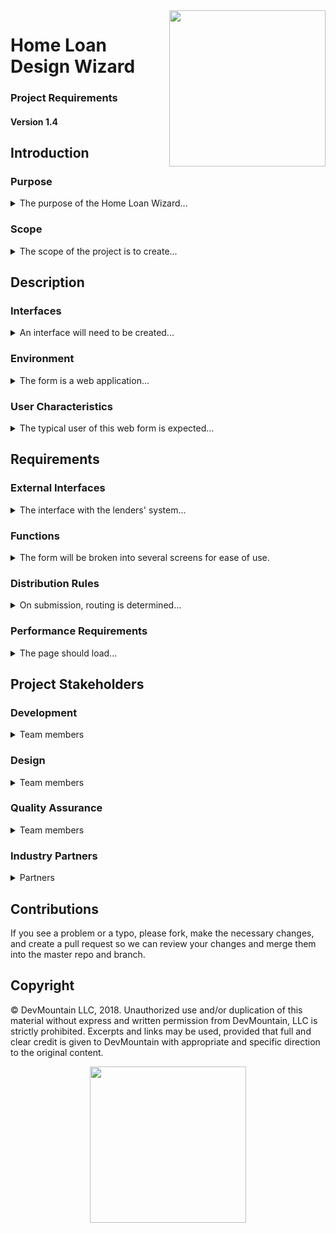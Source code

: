 <img src="https://devmounta.in/img/logowhiteblue.png" width="250" align="right">

# Home Loan Design Wizard
### Project Requirements
#### Version 1.4

## Introduction

### Purpose

<details>

  <summary>The purpose of the Home Loan Wizard...</summary> is to generate leads for the appropriate parties in the real estate market.  It will gather information about prospective customers, including contact information, and route appropriately.

</details>

### Scope

<details>
  <summary>The scope of the project is to create...</summary> a gated form that will ask appropriate and applicable questions and then a back end that will send the lead to the designated parties.
</details>

## Description

### Interfaces

<details>
  <summary>An interface will need to be created...</summary> to communicate between the form and the lenders' own systems, with all the information provided by the customer as well as a tag indicating the department for whom the report is intended.
</details>

### Environment

<details>
  <summary>The form is a web application...</summary> that should also function completely in a mobile browser.  The latest versions of Chrome, Firefox, Microsoft Edge, and Safari will be supported.
</details>

### User Characteristics

<details>
  <summary>The typical user of this web form is expected...</summary> to be an individual without much tech savvy, so the user interface should be very simple.

  As for the user on the lenders' side, they will have lots of technical acumen, and the interface need only be developed to the standards they provided, sending the information they requested in the format provided.  They will take care of the rest.
</details>

## Requirements

### External Interfaces

<details>
  <summary>The interface with the lenders' system...</summary> should create an XML document that will be sent to an IP address and port that will be provided later.  However, the information should be in the following format:

  ```xml
    <customer>
      <name>Jane Doe</name>
      <email>jane.doe@gmail.com</email>
      <loan>Refinance</loan>
      <property>Town Home</property>
      <city>New York City, New York</city>
      <type>Secondary Home</type>
      <found>False</found>
      <agent>True</agent>
      <price>$500,000</price>
      <down>$100,000</down>
      <credit>Excellent</credit>
      <bankruptcy>True</credit>
      <foreclosure>False</credit>
      <address-1>341 S Main St</address-1>
      <address-2>Ste 100</address-2>
      <address-3>Salt Lake City, UT 84111</address-3>
    </customer>
  ```

  The generation of this XML will be worked on AFTER the form's functionality has been checked and verified.

</details>

### Functions

<details>
  <summary>The form will be broken into several screens for ease of use.</summary>

  1. The welcome screen
    * This screen will have the name of the wizard and a button to start the process of generating the lead.
  2. Loan and property type query screen
    * This screen will require a description of the type of loan requested, as well as the type of property the loan will service.
    * Acceptable values for type of home loan include:
      * Home Purchase
      * Refinance
      * Home Equity Loan/Line of Credit
    * Acceptable values for type of property include:
      * Single Family Home
      * Town Home
      * Condo
      * Multi Family Dwelling
      * Mobile Home
  3. Property location screen
    * This screen will request from the user the city in which their desired property is located.
  4. Property purchase screen
    * This screen will discover how the property will be utilized by the customer
    * Acceptable values include:
      * Primary Home
      * Rental Property
      * Secondary Home
  5. Property discovered screen
    * This screen will inquire as to whether the user has already found the property the loan will service.
  6. Agent discovered screen
    * This screen will inquire as to whether the user has a real estate agent with whom they are working.
  7. Price estimation screen
    * This screen will require an estimate for both the purchase price and available down payment amount.
    * Acceptable values include any dollar formatted amount for both data points.
       * $1000.00
       * 1000.00
       * $1000
       * 1000
  8. Credit score estimation
    * This screen will request an estimate of the user's credit score.
    * Acceptable values include:
      * Excellent
      * Good
      * Fair
      * Poor
  9. Bankruptcy / foreclosure info request screen
    * This screen will request the user's bankruptcy and foreclosure history in the last 7 years.
    * Acceptable responses include:
      * No
      * Bankruptcy
      * Foreclosure
      * Both
  10. Current address request screen
    * This screen is to check the user's current address
    * The response should be first line: street address, second line: street address cont'd, third line: city, state, and zip.
  11. User information request screen
    * This screen will get contact information from the user
    * Acceptable responses include:
      * First Name - free text entry
      * Last Name - free text entry
      * email - verified email entry
        * x@x.x where 'x' can be any number of letters/numbers
  12. Summary screen
    * This screen will show the user an overview of the information provided, and will allow them to submit the report, or to star the form over.

  Once the submit button is selected, the form will be sent to the lenders' server for appropriate distribution within their systems, and a summary of that distribution will be displayed.
</details>

### Distribution Rules

<details>
  <summary>On submission, routing is determined...</summary> 
  using the following rules.
  
  1. If the loan is for purchasing a primary home, Steve will handle it.
  
  2. To handle a purchase of a secondary or rental property, Jan will take care of them.
  
  3. For HELOC or Refinance purposes, route the customer to the corporate lending offices.
  
  4. For any multi-family dwelling, have our business banker Mike contact the customer, and provide his info.
  
  5. If the customer has Fair or Poor credit, OR has a bankruptcy or foreclosure, reject the application out of hand.
  
  6. If the customer has both a bankruptcy and a foreclosure, provide the email for our financial counselling services.
  
  7. For any cash purchases, route to Stella, and for any down payment of $250k or higher, loop in Melissa.
</details>

### Performance Requirements

<details>
  <summary>The page should load...</summary> in no longer than 3 seconds, and page transitions should take no longer th an 2 seconds, with 1 and 2 being the target and minimum thresholds respectively.
</details>

## Project Stakeholders

### Development

<details>
  <summary>
  Team members
  </summary>

  Development Manager: Bob

  Developer: Jack

  Developer: Diane
</details>

### Design

<details>
<summary>Team members</summary>

  Designer: Jackie
</details>

### Quality Assurance

<details>
<summary>Team members</summary>

  Team lead: Anne
  Analyst: Frank
</details>

### Industry Partners

<details>
<summary>Partners</summary>

  Lender: Mac
  Underwriter: Millie
  Agent: Marlene
</details>


## Contributions

If you see a problem or a typo, please fork, make the necessary changes, and create a pull request so we can review your changes and merge them into the master repo and branch.

## Copyright

© DevMountain LLC, 2018. Unauthorized use and/or duplication of this material without express and written permission from DevMountain, LLC is strictly prohibited. Excerpts and links may be used, provided that full and clear credit is given to DevMountain with appropriate and specific direction to the original content.

<p align="center">
<img src="https://devmounta.in/img/logowhiteblue.png" width="250">
</p>
